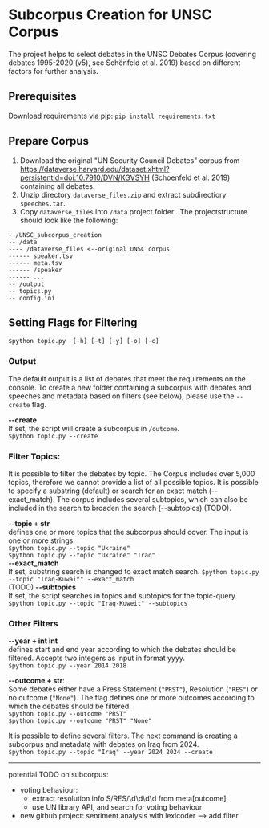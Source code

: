 # Subcorpus Creation for UNSC Corpus
The project helps to select debates in the UNSC Debates Corpus (covering debates 1995-2020 (v5), see Schönfeld et al. 2019) based on different factors for further analysis.


## Prerequisites
Download requirements via pip: 
```pip install requirements.txt```

## Prepare Corpus
1. Download the original "UN Security Council Debates" corpus from https://dataverse.harvard.edu/dataset.xhtml?persistentId=doi:10.7910/DVN/KGVSYH
(Schoenfeld et al. 2019) containing all debates. 
2. Unzip directory ``dataverse_files.zip`` and extract subdirectiory ``speeches.tar``. 
3. Copy ``dataverse_files`` into ``/data`` project folder . The projectstructure should look like the following:
```
- /UNSC_subcorpus_creation
-- /data
---- /dataverse_files <--original UNSC corpus
------ speaker.tsv
------ meta.tsv
------ /speaker
------ ...
-- /output
-- topics.py
-- config.ini
```

## Setting Flags for Filtering   
``$python topic.py  [-h] [-t] [-y] [-o] [-c]``

### Output
The default output is a list of debates that meet the requirements on the console. To create a new folder containing a subcorpus with debates 
and speeches and metadata based on filters (see below), please use the ``--create`` flag.

**--create**  
If set, the script will create a subcorpus in ``/outcome``.  
``$python topic.py --create``

### Filter Topics:
It is possible to filter the debates by topic. The Corpus includes over 5,000 topics, therefore we cannot provide a list
of all possible topics. It is possible to specify a substring (default) or search for an exact match (--exact_match).
The corpus includes several subtopics, which can also be included in the search to broaden the search  (--subtopics) (TODO).

**--topic + str**  
defines one or more topics that the subcorpus should cover. The input is one or more strings.  
``$python topic.py --topic "Ukraine"``  
``$python topic.py --topic "Ukraine" "Iraq"``  
**--exact_match**   
If set, substring search is changed to exact match search.
``$python topic.py --topic "Iraq-Kuwait" --exact_match``    
(TODO) **--subtopics**  
If set, the script searches in topics and subtopics for the topic-query.  
``$python topic.py --topic "Iraq-Kuweit" --subtopics`` 

### Other Filters
**--year + int int**  
defines start and end year according to which the debates should be filtered. Accepts two integers as input in format yyyy.  
``$python topic.py --year 2014 2018``

**--outcome + str**:  
Some debates either have a Press Statement (```"PRST"```), Resolution (```"RES"```) or no outcome (```"None"```). 
The flag defines one or more outcomes according to which the debates should be filtered.  
``$python topic.py --outcome "PRST"``  
``$python topic.py --outcome "PRST" "None"``

It is possible to define several filters. The next command is creating a subcorpus and metadata with debates on Iraq from 2024.  
``$python topic.py --topic "Iraq" --year 2024 2024 --create``


--------------

potential TODO on subcorpus:
- voting behaviour:
    - extract resolution info S/RES/\d\d\d\d from meta[outcome] 
    - use UN library API, and search for voting behaviour
- new github project: sentiment analysis with lexicoder --> add filter



